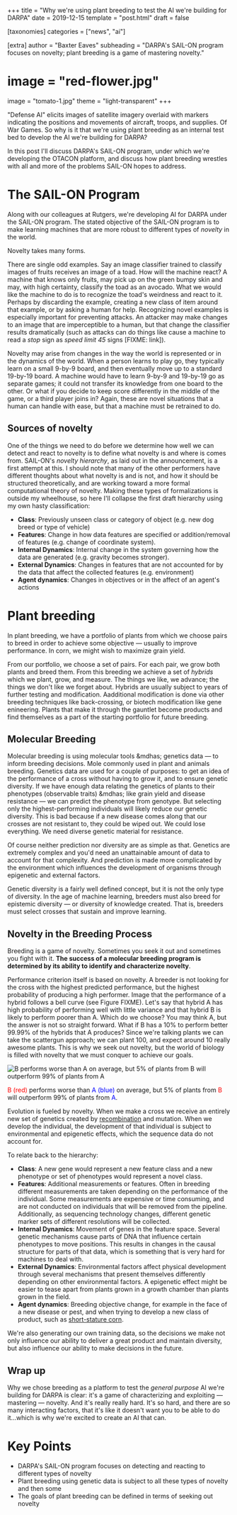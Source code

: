 +++
title = "Why we're using plant breeding to test the AI we're building for DARPA"
date = 2019-12-15
template = "post.html"
draft = false

[taxonomies]
categories = ["news", "ai"]

[extra]
author = "Baxter Eaves"
subheading = "DARPA's SAIL-ON program focuses on novelty; plant breeding is a game of mastering novelty."
# image = "red-flower.jpg"
image = "tomato-1.jpg"
theme = "light-transparent"
+++

"Defense AI" elicits images of satellite imagery overlaid with markers indicating the positions and movements of aircraft, troops, and supplies. Of War Games. So why is it that we're using plant breeding as an internal test bed to develop the AI we're building for DARPA?

In this post I'll discuss DARPA's SAIL-ON program, under which we're developing the OTACON platform, and discuss how plant breeding wrestles with all and more of the problems SAIL-ON hopes to address.

# The SAIL-ON Program

Along with our colleagues at Rutgers, we're developing AI for DARPA under the SAIL-ON program. The stated objective of the SAIL-ON program is to make learning machines that are more robust to different types of *novelty* in the world. 

Novelty takes many forms.

There are single odd examples. Say an image classifier trained to classify images of fruits receives an image of a toad. How will the machine react? A machine that knows only fruits, may pick up on the green bumpy skin and may, with high certainty, classify the toad as an avocado. What we would like the machine to do is to recognize the toad's weirdness and react to it. Perhaps by discarding the example, creating a new class of item around that example, or by asking a human for help. Recognizing novel examples is especially important for preventing attacks. An attacker may make changes to an image that are imperceptible to a human, but that change the classifier results dramatically (such as attacks can do things like cause a machine to read a *stop* sign as *speed limit 45* signs [FIXME: link]).

Novelty may arise from changes in the way the world is represented or in the dynamics of the world. When a person learns to play go, they typically learn on a small 9-by-9 board, and then eventually move up to a standard 19-by-19 board. A machine would have to learn 9-by-9 and 19-by-19 go as separate games; it could not transfer its knowledge from one board to the other. Or what if you decide to keep score differently in the middle of the game, or a third player joins in? Again, these are novel situations that a human can handle with ease, but that a machine must be retrained to do. 

## Sources of novelty

One of the things we need to do before we determine how well we can detect and react to novelty is to define what novelty is and where is comes from. SAIL-ON's *novelty hierarchy*, as laid out in the announcement, is a first attempt at this. I should note that many of the other performers have different thoughts about what novelty is and is not, and how it should be structured theoretically, and are working toward a more formal computational theory of novelty. Making these types of formalizations is outside my wheelhouse, so here I'll collapse the first draft hierarchy using my own hasty classification:

- **Class**: Previously unseen class or category of object (e.g. new dog breed or type of vehicle)
- **Features**: Change in how data features are specified or addition/removal of features (e.g. change of coordinate system).
- **Internal Dynamics**: Internal change in the system governing how the data are generated (e.g. gravity becomes stronger).
- **External Dynamics**: Changes in features that are not accounted for by the data that affect the collected features (e.g. environment)
- **Agent dynamics**: Changes in objectives or in the affect of an agent's actions

# Plant breeding

In plant breeding, we have a portfolio of plants from which we choose pairs to breed in order to achieve some objective &mdash; usually to improve performance. In corn, we might wish to maximize grain yield.

From our portfolio, we choose a set of pairs. For each pair, we grow both plants and breed them. From this breeding we achieve a set of *hybrids* which we plant, grow, and measure. The things we like, we advance; the things we don't like we forget about. Hybrids are usually subject to years of further testing and modification. Aadditional modification is done via other breeding techniques like back-crossing, or biotech modification like gene enineering. Plants that make it through the gauntlet become products and find themselves as a part of the starting portfolio for future breeding.

## Molecular Breeding

Molecular breeding is using molecular tools &mdhas; genetics data &mdash; to inform breeding decisions. Mole commonly used in plant and animals breeding. Genetics data are used for a couple of purposes: to get an idea of the performance of a cross without having to grow it, and to ensure genetic diversity. If we have enough data relating the genetics of plants to their phenotypes (observable traits) &mdhas; like grain yield and disease resistance &mdash; we can predict the phenotype from genotype. But selecting only the highest-performing individuals will likely reduce our genetic diversity. This is bad because if a new disease comes along that our crosses are not resistant to, they could be wiped out. We could lose everything. We need diverse genetic material for resistance.

Of course neither prediction nor diversity are as simple as that. Genetics are extremely complex and you'd need an unattainable amount of data to account for that complexity. And prediction is made more complicated by the environment which influences the development of organisms through epigenetic and external factors. 

Genetic diversity is a fairly well defined concept, but it is not the only type of diversity. In the age of machine learning, breeders must also breed for epistemic diversity &mdash; or diversity of knowledge created. That is, breeders must select crosses that sustain and improve learning.

## Novelty in the Breeding Process

Breeding is a game of novelty. Sometimes you seek it out and sometimes you fight with it. **The success of a molecular breeding program is determined by its ability to identify and characterize novelty**.

Performance criterion itself is based on novelty. A breeder is not looking for the cross with the highest predicted performance, but the highest probability of producing a high performer. Image that the performance of a hybrid follows a bell curve (see Figure FIXME). Let's say that hybrid A has high probability of performing well with little variance and that hybrid B is likely to perform poorer than A. Which do we choose? You may think A, but the answer is not so straight forward. What if B has a 10% to perform better 99.99% of the hybrids that A produces? Since we're talking plants we can take the scattergun approach; we can plant 100, and expect around 10 really awesome plants. This is why we seek out novelty, but the world of biology is filled with novelty that we must conquer to achieve our goals.

![B performs worse than A on average, but 5% of plants from B will outperform 99% of plants from A](/img/breeding_obj.png)
    <p class="small">
    <span style="color: red">B (red)</span> performs worse than <span style="color: blue">A (blue)</span> on average, but 5% of plants from <span style="color: red">B</span> will outperform 99% of plants from <span style="color: blue">A</span>.
    </p>


Evolution is fueled by novelty. When we make a cross we receive an entirely new set of genetics created by [recombination](https://en.wikipedia.org/wiki/Genetic_recombination) and mutation. When we develop the individual, the development of that individual is subject to environmental and epigenetic effects, which the sequence data do not account for. 

To relate back to the hierarchy:

- **Class**: A new gene would represent a new feature class and a new phenotype or set of phenotypes would represent a novel class.
- **Features**: Additional measurements or features. Often in breeding different measurements are taken depending on the performance of the individual. Some measurements are expensive or time consuming, and are not conducted on individuals that will be removed from the pipeline. Additionally, as sequencing technology changes, different genetic marker sets of different resolutions will be collected.
- **Internal Dynamics**: Movement of genes in the feature space. Several genetic mechanisms cause parts of DNA that influence certain phenotypes to move positions. This results in changes in the causal structure for parts of that data, which is something that is very hard for machines to deal with.
- **External Dynamics**: Environmental factors affect physical development through several mechanisms that present themselves differently depending on other environmental factors. A epigenetic effect might be easier to tease apart from plants grown in a growth chamber than plants grown in the field.
- **Agent dynamics**: Breeding objective change, for example in the face of a new disease or pest, and when trying to develop a new class of product, such as [short-stature corn](https://www.agriculture.com/news/crops/short-stature-corn-on-the-way-from-bayer-cropscience).

We're also generating our own training data, so the decisions we make not only influence our ability to deliver a great product and maintain diversity, but also influence our ability to make decisions in the future.

## Wrap up

Why we chose breeding as a platform to test the *general purpose* AI we're building for DARPA is clear: it's a game of characterizing and exploiting &mdash; mastering &mdash; novelty. And it's really really hard. It's so hard, and there are so many interacting factors, that it's like it doesn't want you to be able to do it...which is why we're excited to create an AI that can.

# Key Points
- DARPA's SAIL-ON program focuses on detecting and reacting to different types of novelty
- Plant breeding using genetic data is subject to all these types of novelty and then some
- The goals of plant breeding can be defined in terms of seeking out novelty

